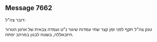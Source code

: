 ## Message 7662

דובר צה"ל:

טנק צה"ל תקף לפני זמן קצר שתי עמדות שיגור נ"ט ועמדה צבאית של ארגון הטרור חיזבאללה, בשטח לבנון במרחב יפתח.

